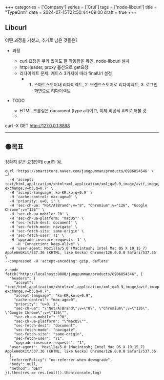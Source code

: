 +++
categories = ['Company']
series = ['Crul']
tags = ['node-libcurl']
title = "TypeOrm"
date = 2024-07-15T22:50:44+09:00
draft = true
+++
## Libcurl

어떤 과정을 거쳤고, 추가로 남은 것들은?
- 과정
  - curl 요청은 쿠키 없이도 잘 작동함을 확인, node-libcurl 설치
  - httpHeader, proxy 옵션으로 get요청
  - 리다이렉트 문제: 케이스 3가지에 따라 finalUrl 설정
    - 1. 스마트스토어내 리다이렉트, 2. 브랜드스토어로 리다이렉트, 3. 로그인화면으로 리다이렉트

- TODO
  - HTML 크롤링은 document (type all)이고,
이제 비공식 API로 해볼 것
  - 

curl -X GET http://127.0.0.1:8888

---
## 🟢목표
정확히 같은 요청인데 curl만 됨.
```shell
curl 'https://smartstore.naver.com/jungpumman/products/6986854546' \                           ─╯
  -H 'accept: text/html,application/xhtml+xml,application/xml;q=0.9,image/avif,image/webp,image/apng,*/*;q=0.8,application/signed-exchange;v=b3;q=0.7' \
  -H 'accept-language: ko-KR,ko;q=0.9' \
  -H 'cache-control: max-age=0' \
  -H 'priority: u=0, i' \
  -H 'sec-ch-ua: "Not/A)Brand";v="8", "Chromium";v="126", "Google Chrome";v="126"' \
  -H 'sec-ch-ua-mobile: ?0' \
  -H 'sec-ch-ua-platform: "macOS"' \
  -H 'sec-fetch-dest: document' \
  -H 'sec-fetch-mode: navigate' \
  -H 'sec-fetch-site: same-origin' \
  -H 'sec-fetch-user: ?1' \
  -H 'upgrade-insecure-requests: 1' \
     -H "Connection: keep-alive" \
  -H 'user-agent: Mozilla/5.0 (Macintosh; Intel Mac OS X 10_15_7) AppleWebKit/537.36 (KHTML, like Gecko) Chrome/126.0.0.0 Safari/537.36' \
--compressed -H 'accept-encoding: gzip, deflate'

> node
fetch("http://localhost:8888/jungpumman/products/6986854546", {
  "headers": {
    "accept": "text/html,application/xhtml+xml,application/xml;q=0.9,image/avif,image/webp,image/apng,*/*;q=0.8,application/signed-exchange;v=b3;q=0.7",
    "accept-language": "ko-KR,ko;q=0.9",
    "cache-control": "max-age=0",
    "priority": "u=0, i",
    "sec-ch-ua": "\"Not/A)Brand\";v=\"8\", \"Chromium\";v=\"126\", \"Google Chrome\";v=\"126\"",
    "sec-ch-ua-mobile": "?0",
    "sec-ch-ua-platform": "\"macOS\"",
    "sec-fetch-dest": "document",
    "sec-fetch-mode": "navigate",
    "sec-fetch-site": "same-origin",
    "sec-fetch-user": "?1",
    "upgrade-insecure-requests": "1",
  'user-agent': 'Mozilla/5.0 (Macintosh; Intel Mac OS X 10_15_7) AppleWebKit/537.36 (KHTML, like Gecko) Chrome/126.0.0.0 Safari/537.36'
  },
  "referrerPolicy": "no-referrer-when-downgrade",
  "body": null,
  "method": "GET"
}).then(res => res.text()).then(console.log)
```